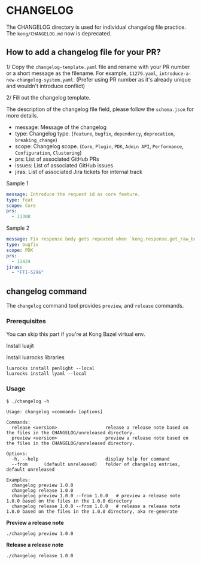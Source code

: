 # CHANGELOG

The CHANGELOG directory is used for individual changelog file practice.
The `kong/CHANGELOG.md` now is deprecated.


## How to add a changelog file for your PR?

1/ Copy the `changelog-template.yaml` file and rename with your PR number or a short message as the filename. For example, `11279.yaml`, `introduce-a-new-changelog-system.yaml`. (Prefer using PR number as it's already unique and wouldn't introduce conflict)

2/ Fill out the changelog template.


The description of the changelog file field, please follow the `schema.json` for more details.

- message: Message of the changelog
- type: Changelog type. (`feature`, `bugfix`, `dependency`, `deprecation`, `breaking_change`)
- scope: Changelog scope. (`Core`, `Plugin`, `PDK`, `Admin API`, `Performance`, `Configuration`, `Clustering`)
- prs: List of associated GitHub PRs
- issues: List of associated GitHub issues
- jiras: List of associated Jira tickets for internal track

Sample 1
```yaml
message: Introduce the request id as core feature.
type: feat
scope: Core
prs:
  - 11308
```

Sample 2
```yaml
message: Fix response body gets repeated when `kong.response.get_raw_body()` is called multiple times in a request lifecycle.
type: bugfix
scope: PDK
prs:
  - 11424
jiras:
  - "FTI-5296"
```


## changelog command

The `changelog` command tool provides `preview`, and `release` commands.

### Prerequisites

You can skip this part if you're at Kong Bazel virtual env.

Install luajit

Install luarocks libraries

```
luarocks install penlight --local
luarocks install lyaml --local
```

### Usage

```shell
$ ./changelog -h

Usage: changelog <command> [options]

Commands:
  release <version>                  release a release note based on the files in the CHANGELOG/unreleased directory.
  preview <version>                  preview a release note based on the files in the CHANGELOG/unreleased directory.

Options:
  -h, --help                         display help for command
  --from      (default unreleased)   folder of changelog entries, default unreleased

Examples:
  changelog preview 1.0.0
  changelog release 1.0.0
  changelog preview 1.0.0 --from 1.0.0   # preview a release note 1.0.0 based on the files in the 1.0.0 directory
  changelog release 1.0.0 --from 1.0.0   # release a release note 1.0.0 based on the files in the 1.0.0 directory, aka re-generate
```

**Preview a release note**
```shell
./changelog preview 1.0.0
```

**Release a release note**
```shell
./changelog release 1.0.0
```
